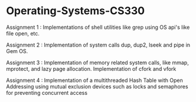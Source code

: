# Operating-Systems-CS330
Assignment 1 : Implementations of shell utilities like grep using OS api's like file open, etc.

Assignment 2 : Implementation of system calls dup, dup2, lseek and pipe in Gem OS.

Assignment 3 : Implementation of memory related system calls, like mmap, mprotect, and lazy page allocation. Implementation of cfork and vfork

Assignment 4 : Implementation of a multithreaded Hash Table with Open Addressing using mutual exclusion devices such as locks and semaphores for preventing concurrent access
